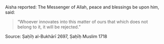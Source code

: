 Aisha reported: The Messenger of Allah, peace and blessings be upon him, said:

> “Whoever innovates into this matter of ours that which does not belong to it, it will be rejected.”

Source: Ṣaḥīḥ al-Bukhārī 2697, Ṣaḥīḥ Muslim 1718

